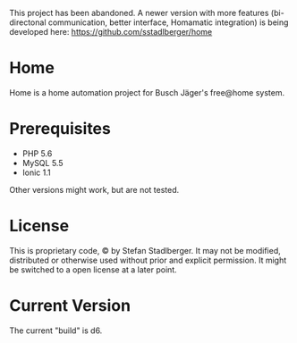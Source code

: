 This project has been abandoned. A newer version with more features (bi-directonal communication, better interface, Homamatic integration) is being developed here: https://github.com/sstadlberger/home

# Home
Home is a home automation project for Busch Jäger's free@home system.
# Prerequisites
- PHP 5.6
- MySQL 5.5
- Ionic 1.1

Other versions might work, but are not tested.
# License
This is proprietary code, © by Stefan Stadlberger. It may not be modified, distributed or otherwise used without prior and explicit permission. It might be switched to a open license at a later point.
# Current Version
The current "build" is d6.
